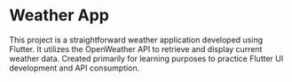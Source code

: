 # Weather App

This project is a straightforward weather application developed using Flutter. It utilizes the OpenWeather API to retrieve and display current weather data. Created primarily for learning purposes to practice Flutter UI development and API consumption.